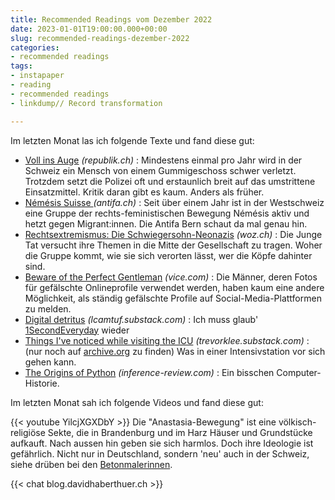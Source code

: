 ```yaml
---
title: Recommended Readings vom Dezember 2022
date: 2023-01-01T19:00:00.000+00:00
slug: recommended-readings-dezember-2022
categories:
- recommended readings
tags:
- instapaper
- reading
- recommended readings
- linkdump// Record transformation

---
```


Im letzten Monat las ich folgende Texte und fand diese gut:

- [Voll ins Auge](https://www.republik.ch/2022/12/01/voll-ins-auge) *(republik.ch)* : Mindestens einmal pro Jahr wird in der Schweiz ein Mensch von einem Gummigeschoss schwer verletzt. Trotzdem setzt die Polizei oft und erstaunlich breit auf das umstrittene Einsatzmittel. Kritik daran gibt es kaum. Anders als früher.
- [Némésis Suisse ](https://www.antifa.ch/nemesis-suisse/) *(antifa.ch)* : Seit über einem Jahr ist in der Westschweiz eine Gruppe der rechts-feministischen Bewegung Némésis aktiv und hetzt gegen Migrant:innen. Die Antifa Bern schaut da mal genau hin.
- [Rechtsextremismus: Die Schwiegersohn-Neonazis](https://www.woz.ch/!JJPNM2QWZACD) *(woz.ch)* : Die Junge Tat versucht ihre Themen in die Mitte der Gesellschaft zu tragen. Woher die Gruppe kommt, wie sie sich verorten lässt, wer die Köpfe dahinter sind.
- [Beware of the Perfect Gentleman](https://www.vice.com/en/article/n7zmvd/beware-of-the-perfect-gentleman) *(vice.com)* : Die Männer, deren Fotos für gefälschte Onlineprofile verwendet werden, haben kaum eine andere Möglichkeit, als ständig gefälschte Profile auf Social-Media-Plattformen zu melden.
- [Digital detritus](https://lcamtuf.substack.com/p/digital-detritus) *(lcamtuf.substack.com)* : Ich muss glaub' [1SecondEveryday](https//1se.co/) wieder
- [Things I've noticed while visiting the ICU](https://trevorklee.substack.com/p/things-ive-noticed-while-visiting) *(trevorklee.substack.com)* : (nur noch auf [archive.org](https://web.archive.org/web/20221118210814/https://trevorklee.substack.com/p/things-ive-noticed-while-visiting) zu finden) Was in einer Intensivstation vor sich gehen kann.
- [The Origins of Python](https://inference-review.com/article/the-origins-of-python) *(inference-review.com)* : Ein bisschen Computer-Historie.

Im letzten Monat sah ich folgende Videos und fand diese gut:

{{< youtube YilcjXGXDbY >}}
Die "Anastasia-Bewegung" ist eine völkisch-religiöse Sekte, die in Brandenburg und im Harz Häuser und Grundstücke aufkauft.
Nach aussen hin geben sie sich harmlos.
Doch ihre Ideologie ist gefährlich.
Nicht nur in Deutschland, sondern 'neu' auch in der Schweiz, siehe drüben bei den [Betonmalerinnen](https://betonmalerinnen.noblogs.org/?s=anastasia).

{{< chat blog.davidhaberthuer.ch >}}